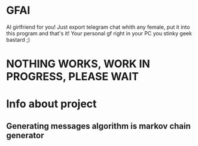 # GFAI

AI girlfriend for you!
Just export telegram chat whith any female, put it into this program and that's it! Your personal gf right in your PC you stinky geek bastard ;)

# NOTHING WORKS, WORK IN PROGRESS, PLEASE WAIT

# Info about project

## Generating messages algorithm is markov chain generator
